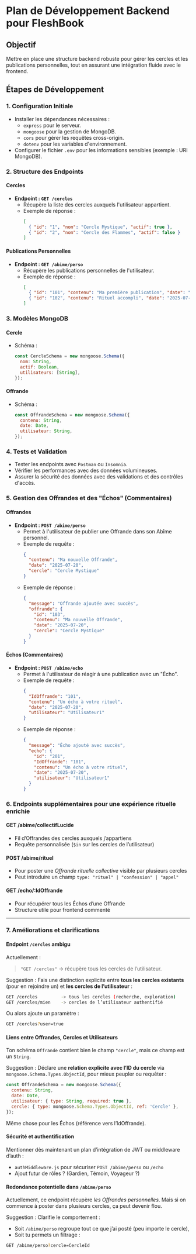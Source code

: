 # Plan de Développement Backend pour FleshBook

## Objectif
Mettre en place une structure backend robuste pour gérer les cercles et les publications personnelles, tout en assurant une intégration fluide avec le frontend.

## Étapes de Développement

### 1. **Configuration Initiale**
- Installer les dépendances nécessaires :
  - `express` pour le serveur.
  - `mongoose` pour la gestion de MongoDB.
  - `cors` pour gérer les requêtes cross-origin.
  - `dotenv` pour les variables d'environnement.
- Configurer le fichier `.env` pour les informations sensibles (exemple : URI MongoDB).

### 2. **Structure des Endpoints**

#### Cercles
- **Endpoint : `GET /cercles`**
  - Récupère la liste des cercles auxquels l'utilisateur appartient.
  - Exemple de réponse :
    ```json
    [
      { "id": "1", "nom": "Cercle Mystique", "actif": true },
      { "id": "2", "nom": "Cercle des Flammes", "actif": false }
    ]
    ```

#### Publications Personnelles
- **Endpoint : `GET /abime/perso`**
  - Récupère les publications personnelles de l'utilisateur.
  - Exemple de réponse :
    ```json
    [
      { "id": "101", "contenu": "Ma première publication", "date": "2025-07-20" },
      { "id": "102", "contenu": "Rituel accompli", "date": "2025-07-19" }
    ]
    ```

### 3. **Modèles MongoDB**

#### Cercle
- Schéma :
  ```javascript
  const CercleSchema = new mongoose.Schema({
    nom: String,
    actif: Boolean,
    utilisateurs: [String],
  });
  ```

#### Offrande
- Schéma :
  ```javascript
  const OffrandeSchema = new mongoose.Schema({
    contenu: String,
    date: Date,
    utilisateur: String,
  });
  ```

### 4. **Tests et Validation**
- Tester les endpoints avec `Postman` ou `Insomnia`.
- Vérifier les performances avec des données volumineuses.
- Assurer la sécurité des données avec des validations et des contrôles d'accès.

### 5. **Gestion des Offrandes et des "Échos" (Commentaires)**

#### Offrandes
- **Endpoint : `POST /abime/perso`**
  - Permet à l'utilisateur de publier une Offrande dans son Abîme personnel.
  - Exemple de requête :
    ```json
    {
      "contenu": "Ma nouvelle Offrande",
      "date": "2025-07-20",
      "cercle": "Cercle Mystique"
    }
    ```
  - Exemple de réponse :
    ```json
    {
      "message": "Offrande ajoutée avec succès",
      "offrande": {
        "id": "103",
        "contenu": "Ma nouvelle Offrande",
        "date": "2025-07-20",
        "cercle": "Cercle Mystique"
      }
    }
    ```

#### Échos (Commentaires)
- **Endpoint : `POST /abime/echo`**
  - Permet à l'utilisateur de réagir à une publication avec un "Écho".
  - Exemple de requête :
    ```json
    {
      "IdOffrande": "101",
      "contenu": "Un écho à votre rituel",
      "date": "2025-07-20",
      "utilisateur": "Utilisateur1"
    }
    ```
  - Exemple de réponse :
    ```json
    {
      "message": "Écho ajouté avec succès",
      "echo": {
        "id": "201",
        "IdOffrande": "101",
        "contenu": "Un écho à votre rituel",
        "date": "2025-07-20",
        "utilisateur": "Utilisateur1"
      }
    }
    ```

### 6. **Endpoints supplémentaires pour une expérience rituelle enrichie**

#### GET /abime/collectifLucide

* Fil d’Offrandes des cercles auxquels j’appartiens
* Requête personnalisée (`$in` sur les cercles de l’utilisateur)

#### POST /abime/rituel

* Pour poster une *Offrande rituelle collective* visible par plusieurs cercles
* Peut introduire un champ `type: "rituel" | "confession" | "appel"`

#### GET /echo/:IdOffrande

* Pour récupérer tous les Échos d’une Offrande
* Structure utile pour frontend commenté

---

### 7. **Améliorations et clarifications**

#### Endpoint `/cercles` ambigu

Actuellement :

> `"GET /cercles"` → récupère tous les cercles de l’utilisateur.

Suggestion :
Fais une distinction explicite entre **tous les cercles existants** (pour en rejoindre un) et **les cercles de l’utilisateur** :

```bash
GET /cercles         -> tous les cercles (recherche, exploration)
GET /cercles/mien    -> cercles de l’utilisateur authentifié
```

Ou alors ajoute un paramètre :

```bash
GET /cercles?user=true
```

#### Liens entre Offrandes, Cercles et Utilisateurs

Ton schéma `Offrande` contient bien le champ `"cercle"`, mais ce champ est un `String`.

Suggestion :
Déclare une **relation explicite avec l’ID du cercle** via `mongoose.Schema.Types.ObjectId`, pour mieux peupler ou requêter :

```js
const OffrandeSchema = new mongoose.Schema({
  contenu: String,
  date: Date,
  utilisateur: { type: String, required: true },
  cercle: { type: mongoose.Schema.Types.ObjectId, ref: 'Cercle' },
});
```

Même chose pour les Échos (référence vers l’IdOffrande).

#### Sécurité et authentification

Mentionner dès maintenant un plan d’intégration de JWT ou middleware d’auth :

* `authMiddleware.js` pour sécuriser `POST /abime/perso` ou `/echo`
* Ajout futur de rôles ? (Gardien, Témoin, Voyageur ?)

#### Redondance potentielle dans `/abime/perso`

Actuellement, ce endpoint récupère *les Offrandes personnelles*. Mais si on commence à poster dans plusieurs cercles, ça peut devenir flou.

Suggestion :
Clarifie le comportement :

* Soit `/abime/perso` regroupe tout ce que j’ai posté (peu importe le cercle),
* Soit tu permets un filtrage :

```bash
GET /abime/perso?cercle=CercleId
```
